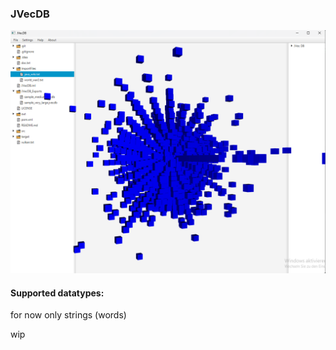 ### JVecDB

![alt text](sample_png.png)
#### Supported datatypes:  
for now only strings (words)


wip
